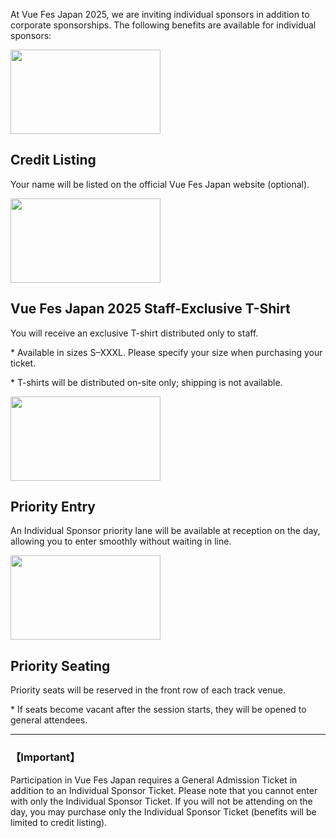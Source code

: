 At Vue Fes Japan 2025, we are inviting individual sponsors in addition to corporate sponsorships. The following benefits are available for individual sponsors:

<div class="individual-sponsor-list">
  <div class="individual-sponsor-item">
    <img
      src="/images/ticket/ticket-personal_sponsor_1.png"
      width="240"
      height="135"
      alt=""
    />
    <div class="individual-sponsor-description">
      <h2>Credit Listing</h2>
      <p>
        Your name will be listed on the official Vue Fes Japan website
        (optional).
      </p>
    </div>
  </div>

  <div class="individual-sponsor-item">
    <img
      src="/images/ticket/ticket-personal_sponsor_2.png"
      width="240"
      height="135"
      alt=""
    />
    <div class="individual-sponsor-description">
      <h2>Vue Fes Japan 2025 Staff-Exclusive T-Shirt</h2>
      <p>
        You will receive an exclusive T-shirt distributed only to staff.
      </p>
      <p class="individual-sponsor-attention">
        * Available in sizes S–XXXL. Please specify your size when
        purchasing your ticket.
      </p>
      <p class="individual-sponsor-attention">
        * T-shirts will be distributed on-site only; shipping is not
        available.
      </p>
    </div>
  </div>

  <div class="individual-sponsor-item">
    <img
      src="/images/ticket/ticket-personal_sponsor_3.png"
      width="240"
      height="135"
      alt=""
    />
    <div class="individual-sponsor-description">
      <h2>Priority Entry</h2>
      <p>
        An Individual Sponsor priority lane will be available at reception
        on the day, allowing you to enter smoothly without waiting in line.
      </p>
    </div>
  </div>

  <div class="individual-sponsor-item">
    <img
      src="/images/ticket/ticket-personal_sponsor_4.png"
      width="240"
      height="135"
      alt=""
    />
    <div class="individual-sponsor-description">
      <h2>Priority Seating</h2>
      <p>
        Priority seats will be reserved in the front row of each track
        venue.
      </p>
      <p>
        <span class="individual-sponsor-attention"
          >* If seats become vacant after the session starts, they will be
          opened to general attendees.</span
        >
      </p>
    </div>
  </div>
</div>

<hr class="individual-sponsor-divider" />

### 【Important】

Participation in Vue Fes Japan requires a General Admission Ticket in addition to an Individual Sponsor Ticket. Please note that you cannot enter with only the Individual Sponsor Ticket. If you will not be attending on the day, you may purchase only the Individual Sponsor Ticket (benefits will be limited to credit listing).
